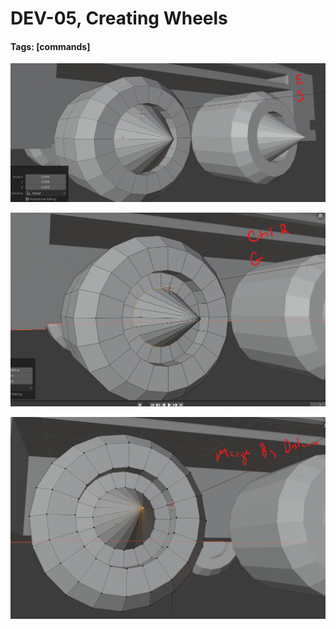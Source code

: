 # DEV-05, Creating Wheels
#### Tags: [commands]

![](../images/DEV-05/DEV-05-A.png)

![](../images/DEV-05/DEV-05-A2.png)

![](../images/DEV-05/DEV-05-A3.png)